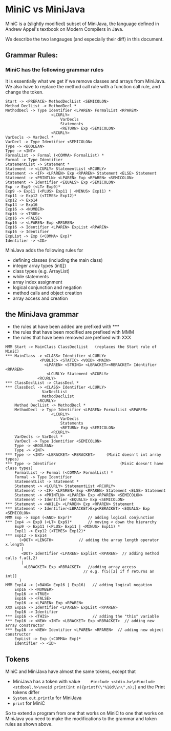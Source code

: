 # MiniC vs MiniJava

MiniC is a (slightly modified) subset of MiniJava, the language defined in Andrew Appel's textbook on Modern Compilers in Java.

We describe the two langauges (and especially their diff) in this document.

## Grammar Rules:

### MiniC has the following grammar rules
It is essentially what we get if we remove classes and arrays from MiniJava.
We also have to replace the method call rule with a function call rule,  and change the <PRINT> token.
```
Start -> <PREFACE> MethodDeclList <SEMICOLON>
Method DeclList -> MethodDecl *
MethodDecl -> Type Identifier <LPAREN> FormalList <RPAREM>
                    <LCURLY>
                        VarDecls
                        Statements
                        <RETURN> Exp <SEMICOLON>
                    <RCURLY>
VarDecls -> VarDecl *
VarDecl -> Type Identifier <SEMICOLON>
Type -> <BOOLEAN>
Type -> <INT>
FormalList -> Formal (<COMMA> FormalList) *
Formal -> Type Identifier
StatementList -> Statement *
Statement -> <LCURLY> StatementList <RCURLY>
Statement -> <IF> <LPAREN> Exp <RPAREN> Statement <ELSE> Statement
Statement -> <PRINTLN> <LPAREN> Exp <RPAREN> <SEMICOLON>
Statement -> Identifier <EQUALS> Exp <SEMICOLON>
Exp -> Exp9 (<LT> Exp9)*
Exp9 -> Exp11 (<PLUS> Exp11 | <MINUS> Exp11) *
Exp11 -> Exp12 (<TIMES> Exp12)*
Exp12 -> Exp14
Exp14 -> Exp16
Exp16 -> <NUMBER>
Exp16 -> <TRUE>
Exp16 -> <FALSE>
Exp16 -> <LPAREN> Exp <RPAREN>
Exp16 -> Identifier <LPAREN> ExpList <RPAREN>
Exp16 -> Identifier
ExpList -> Exp (<COMMA> Exp)*
Identifier -> <ID>
```
MiniJava adds the following rules for 
* defining classes (including the main class)
* integer array types (int[])
* class types (e.g. ArrayList)
* while statements
* array index assignment
* logical conjunction and negation
* method calls and object creation
* array access and creation


## the MiniJava grammar
* the rules at have been added are prefixed with ***
* the rules that have been modified are prefixed with MMM
* the rules that have been removed are prefixed with XXX
```
MMM Start -> MainClass ClassDeclList   (replaces the Start rule of MiniC)
*** MainClass -> <CLASS> Identifier <LCURLY>
               <PUBLIC> <STATIC> <VOID> <MAIN>
                 <LPAREN> <STRING> <LBRACKET><RBRACKET> Identifier <RPAREN>
                  <LCURLY> Statement <RCURLY>
              <RCURLY>
*** ClassDeclList -> ClassDecl *
*** ClassDecl -> <CLASS> Identifier <LCURLY>
                VarDeclList
                MethodDeclList
              <RCURLY>
    Method DeclList -> MethodDecl *
    MethodDecl -> Type Identifier <LPAREN> FormalList <RPAREM>
                    <LCURLY>
                        VarDecls
                        Statements
                        <RETURN> Exp <SEMICOLON>
                    <RCURLY>
    VarDecls -> VarDecl *
    VarDecl -> Type Identifier <SEMICOLON>
    Type -> <BOOLEAN>
    Type -> <INT>
*** Type -> <INT> <LBRACKET> <RBRACKET>     (MiniC doesn't int array types)
*** Type -> Identifier                            (MiniC doesn't have class types)
    FormalList -> Formal (<COMMA> FormalList) *
    Formal -> Type Identifier
    StatementList -> Statement *
    Statement -> <LCURLY> StatementList <RCURLY>
    Statement -> <IF> <LPAREN> Exp <RPAREN> Statement <ELSE> Statement
    Statement -> <PRINTLN> <LPAREN> Exp <RPAREN> <SEMICOLON>
    Statement -> Identifier <EQUALS> Exp <SEMICOLON>
*** Statement -> <WHILE> <LPAREN> Exp <RPAREN> Statement
*** Statement -> Identifier<LBRACKET>Exp<RBRACKET> <EQUALS> Exp <SEMICOLON>
MMM Exp -> Exp4 (<AND> Expr)*       // adding logical conjunction
*** Exp4 -> Exp9 (<LT> Exp9)*       // moving < down the hierarchy
    Exp9 -> Exp11 (<PLUS> Exp11 | <MINUS> Exp11) *
    Exp11 -> Exp12 (<TIMES> Exp12)*
*** Exp12 -> Exp14
      (<DOT> <LENGTH>           // adding the array length operator x.length
       |
       <DOT> Identifier <LPAREN> Explist <RPAREN>  // adding method calls f.a(1,2)
       |
        <LBRACKET> Exp <RBRACKET>   //adding array access
                                  // e.g. f(5)[2] if f returns an int[]
      )
MMM Exp14 -> (<BANG> Exp16 | Exp16)   // adding logical negation
    Exp16 -> <NUMBER>
    Exp16 -> <TRUE>
    Exp16 -> <FALSE>
    Exp16 -> <LPAREN> Exp <RPAREN>
XXX Exp16 -> Identifier <LPAREN> ExpList <RPAREN>
    Exp16 -> Identifier
*** Exp16 -> <THIS>                   // adding the "this" variable
*** Exp16 -> <NEW> <INT> <LBRACKET> Exp <RBRACKET>  // adding new array constructor
*** Exp16 -> <NEW> Identifier <LPAREN> <RPAREN>  // adding new object constructor
    ExpList -> Exp (<COMMA> Exp)*
    Identifier -> <ID>

```


## Tokens
MiniC and MiniJava have almost the same tokens, except that
* MiniJava has a <PREFACE> token with value
```    #include <stdio.h>\n#include <stdbool.h>\nvoid print(int n){printf(\"%10d\\n\",n);}```
and the Print tokens differ
*  ```System.out.println``` for MiniJava
*  ```print``` for MiniC

So to extend a program from one that works on MiniC to one that works on MiniJava you need to
make the modifications to the grammar and token rules as shown above.


